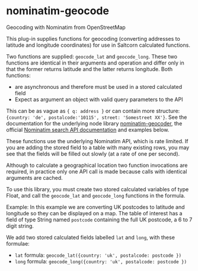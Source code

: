 # nominatim-geocode

Geocoding with Nominatim from OpenStreetMap

This plug-in supplies functions for geocoding (converting addresses to latitude and longitude coordinates) for use in Saltcorn calculated functions.

Two functions are supplied: `geocode_lat` and `geocode_long`. These two functions are identical in their arguments and operation and differ only in that the former returns latitude and the latter returns longitude. Both functions:

- are asynchronous and therefore must be used in a stored calculated field
- Expect as argument an object with valid query parameters to the API

This can be as vague as `{ q: address }` or can contain more structure:
`{country: 'de', postalcode:'10115', street: 'Somestreet XX'}`. See the documentation for the underlying node library [nominatim-geocoder](https://www.npmjs.com/package/nominatim-geocoder), the official [Nominatim search API documentation](https://nominatim.org/release-docs/develop/api/Search/) and examples below.

These functions use the underlying Nominatim API, which is rate limited. If you are adding the stored field to a table with many existing rows, you may see that the fields will be filled out slowly (at a rate of one per second).

Although to calculate a geographical location two function invocations are required, in practice only one API call is made because calls with identical arguments are cached.

To use this library, you must create two stored calculated variables of type Float, and call the `geocode_lat` and `geocode_long` functions in the formula.

Example: In this example we are converting UK postcodes to latitude and longitude so they can be displayed on a map. The table of interest has a field of type String named `postcode` containing the full UK postcode, a 6 to 7 digit string.

We add two stored calculated fields labelled `lat` and `long`, with these formulae:

- `lat` formula: `geocode_lat({country: 'uk', postalcode: postcode })`
- `long` formula: `geocode_long({country: 'uk', postalcode: postcode })`

